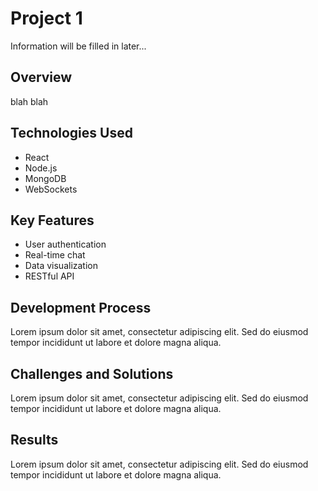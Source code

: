 # Project 1

Information will be filled in later...

## Overview
blah blah

## Technologies Used
- React
- Node.js
- MongoDB
- WebSockets

## Key Features
- User authentication
- Real-time chat
- Data visualization
- RESTful API

## Development Process
Lorem ipsum dolor sit amet, consectetur adipiscing elit. Sed do eiusmod tempor incididunt ut labore et dolore magna aliqua.

## Challenges and Solutions
Lorem ipsum dolor sit amet, consectetur adipiscing elit. Sed do eiusmod tempor incididunt ut labore et dolore magna aliqua.

## Results
Lorem ipsum dolor sit amet, consectetur adipiscing elit. Sed do eiusmod tempor incididunt ut labore et dolore magna aliqua.